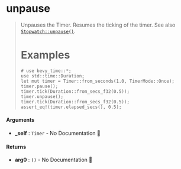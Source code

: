 # unpause

>  Unpauses the Timer. Resumes the ticking of the timer.
>  See also [`Stopwatch::unpause()`](Stopwatch::unpause).
>  # Examples
>  ```
>  # use bevy_time::*;
>  use std::time::Duration;
>  let mut timer = Timer::from_seconds(1.0, TimerMode::Once);
>  timer.pause();
>  timer.tick(Duration::from_secs_f32(0.5));
>  timer.unpause();
>  timer.tick(Duration::from_secs_f32(0.5));
>  assert_eq!(timer.elapsed_secs(), 0.5);
>  ```

#### Arguments

- **\_self** : `Timer` \- No Documentation 🚧

#### Returns

- **arg0** : `()` \- No Documentation 🚧